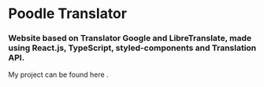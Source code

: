 # Poodle Translator

### Website based on Translator Google and LibreTranslate, made using React.js, TypeScript, styled-components and Translation API. 

My project can be found here <Link> .
